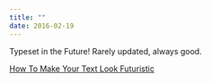 ```yaml
---
title: ""
date: 2016-02-19
---
```

Typeset in the Future! Rarely updated, always good.

[How To Make Your Text Look Futuristic](https://typesetinthefuture.com/2016/02/18/futuristic/)
